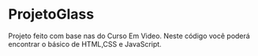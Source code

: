 # ProjetoGlass
Projeto feito com base nas  do Curso Em Video.
Neste código você poderá encontrar o básico de HTML,CSS e JavaScript.
